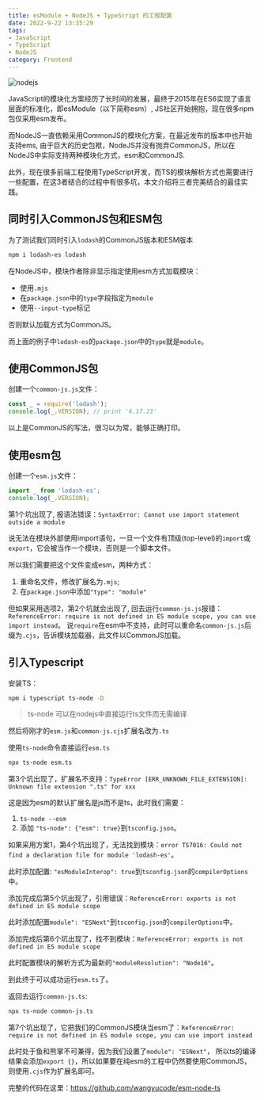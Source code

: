 ```yaml
---
title: esModule + NodeJS + TypeScript 的工程配置
date: 2022-9-22 13:35:29
tags:
- JavaScript
- TypeScript
- NodeJS
category: Frontend
---
```


![nodejs](https://www.w3cschool.cn/attachments/image/20170808/1502178281486445.png)

JavaScript的模块化方案经历了长时间的发展，最终于2015年在ES6实现了语言层面的标准化，即esModule（以下简称esm）, JS社区开始拥抱，现在很多npm包仅采用esm发布。

而NodeJS一直依赖采用CommonJS的模块化方案，在最近发布的版本中也开始支持ems, 由于巨大的历史包袱，NodeJS并没有抛弃CommonJS，所以在NodeJS中实际支持两种模块化方式，esm和CommonJS.

此外，现在很多前端工程使用TypeScript开发，而TS的模块解析方式也需要进行一些配置，在这3者结合的过程中有很多坑，本文介绍将三者完美结合的最佳实践。

<!--more-->

## 同时引入CommonJS包和ESM包

为了测试我们同时引入`lodash`的CommonJS版本和ESM版本

```bash
npm i lodash-es lodash
```

在NodeJS中，模块作者除非显示指定使用esm方式加载模块：

- 使用`.mjs`
- 在`package.json`中的`type`字段指定为`module`
- 使用`--input-type`标记

否则默认加载方式为CommonJS。

而上面的例子中`lodash-es`的`package.json`中的`type`就是`module`。

## 使用CommonJS包

创建一个`common-js.js`文件：

```javascript
const _ = require('lodash');
console.log(_.VERSION); // print '4.17.21'
```

以上是CommonJS的写法，很习以为常，能够正确打印。

## 使用esm包

创建一个`esm.js`文件：

```javascript
import _ from 'lodash-es';
console.log(_.VERSION);
```

第1个坑出现了, 报语法错误：`SyntaxError: Cannot use import statement outside a module`

说无法在模块外部使用import语句，一旦一个文件有顶级(top-level)的`import`或`export`，它会被当作一个模块，否则是一个脚本文件。

所以我们需要把这个文件变成esm，两种方式：

1. 重命名文件，修改扩展名为`.mjs`;
2. 在`package.json`中添加`"type": "module"`

但如果采用选项2，第2个坑就会出现了, 回去运行`common-js.js`报错：`ReferenceError: require is not defined in ES module scope, you can use import instead`。
说`require`在esm中不支持，此时可以重命名`common-js.js`后缀为`.cjs`，告诉模块加载器，此文件以CommonJS加载。

## 引入Typescript

安装TS：

```bash
npm i typescript ts-node -D
```

> ts-node 可以在nodejs中直接运行ts文件而无需编译

然后将刚才的`esm.js`和`common-js.cjs`扩展名改为`.ts`

使用`ts-node`命令直接运行`esm.ts`

```bash
npx ts-node esm.ts
```

第3个坑出现了，扩展名不支持：`TypeError [ERR_UNKNOWN_FILE_EXTENSION]: Unknown file extension ".ts" for xxx`

这是因为esm的默认扩展名是js而不是ts，此时我们需要：

1. `ts-node --esm`
2. 添加 `"ts-node": {"esm": true}`到`tsconfig.json`。

如果采用方案1，第4个坑出现了，无法找到模块：`error TS7016: Could not find a declaration file for module 'lodash-es'`。

此时添加配置: `"esModuleInterop": true`到`tsconfig.json`的`compilerOptions`中。

添加完成后第5个坑出现了，引用错误：`ReferenceError: exports is not defined in ES module scope`

此时添加配置`module": "ESNext"`到`tsconfig.json`的`compilerOptions`中。

添加完成后第6个坑出现了，找不到模块：`ReferenceError: exports is not defined in ES module scope`

此时配置模块的解析方式为最新的`"moduleResolution": "Node16"`。

到此终于可以成功运行`esm.ts`了。

返回去运行`common-js.ts`:

```bash
npx ts-node common-js.ts
```

第7个坑出现了，它把我们的CommonJS模块当esm了：`ReferenceError: require is not defined in ES module scope, you can use import instead`

此时处于鱼和熊掌不可兼得，因为我们设置了`module": "ESNext"`， 所以ts的编译结果会添加`export {}`，所以如果要在纯esm的工程中仍然要使用CommonJS，则使用`.cjs`作为扩展名即可。

完整的代码在这里：https://github.com/wangyucode/esm-node-ts